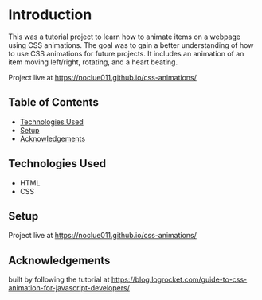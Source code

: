 # Introduction
This was a tutorial project to learn how to animate items on a webpage using CSS animations. The goal was to gain a better understanding of how to use CSS animations for future projects. It includes an animation of an item moving left/right, rotating, and a heart beating.

Project live at https://noclue011.github.io/css-animations/


## Table of Contents
* [Technologies Used](#technologies-used)
* [Setup](#setup)
* [Acknowledgements](#acknowledgements)


## Technologies Used
* HTML
* CSS


## Setup
Project live at https://noclue011.github.io/css-animations/


## Acknowledgements
built by following the tutorial at https://blog.logrocket.com/guide-to-css-animation-for-javascript-developers/

